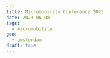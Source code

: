 ```yaml
---
title: Micromobility Conference 2023
date: 2023-06-08
tags:
  - micromobility
geo:
  - amsterdam
draft: true
---
```

